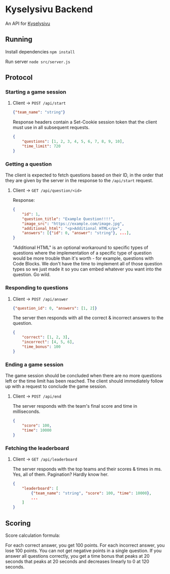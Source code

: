 # Kyselysivu Backend

An API for [Kyselysivu](https://github.com/Finfeny/Kyselysivu-front)

## Running
Install dependencies
`npm install`

Run server
`node src/server.js`

## Protocol

### Starting a game session

1. Client -> `POST /api/start`
   ```json
   {"team_name": "string"}
   ```

   Response headers contain a Set-Cookie session token that the client must use in all subsequent requests.
    ```json
    {
        "questions": [1, 2, 3, 4, 5, 6, 7, 8, 9, 10],
        "time_limit": 720
    }
    ```
### Getting a question

The client is expected to fetch questions based on their ID, in the order that they are given by the server in the response to the `/api/start` request.
1. Client -> `GET /api/question/<id>`

   Response:
    ```json
    {
        "id": 1,
        "question_title": "Example Question!!!!",
        "image_src": "https://example.com/image.jpg",
        "additional_html": "<p>Additional HTML</p>",
        "answers": [{"id": 0, "answer": "string"}, ...],
    }
    ```
   
    "Additional HTML" is an optional workaround to specific types of questions where the implementation
    of a specific type of question would be more trouble than it's worth - for example, questions with Code Blocks.
    We don't have the time to implement all of those question types so we just made it so you can embed whatever you want into the question. Go wild.


### Responding to questions
1. Client -> `POST /api/answer`
   ```json
   {"question_id": 0, "answers": [1, 2]}
   ```

   The server then responds with all the correct & incorrect answers to the question.
    ```json
    {
        "correct": [1, 2, 3],
        "incorrect": [4, 5, 6],
        "time_bonus": 100
    }
    ```


### Ending a game session
The game session should be concluded when there are no more questions left or the time limit has been reached.
The client should immediately follow up with a request to conclude the game session.

1. Client -> `POST /api/end`

   The server responds with the team's final score and time in milliseconds.
    ```json
    {
        "score": 100,
        "time": 10000
    }
    ```


### Fetching the leaderboard
1. Client -> `GET /api/leaderboard`

   The server responds with the top teams and their scores & times in ms. Yes, all of them. Pagination? Hardly know her.
    ```json
    {
        "leaderboard": [
            {"team_name": "string", "score": 100, "time": 10000},
            ...
        ]
    }
    ```

## Scoring
Score calculation formula:

For each correct answer, you get 100 points. For each incorrect answer, you lose 100 points. You can not get
negative points in a single question. If you answer all questions correctly, you get a time bonus that peaks at 20
seconds that peaks at 20 seconds and decreases linearly to 0 at 120 seconds.
